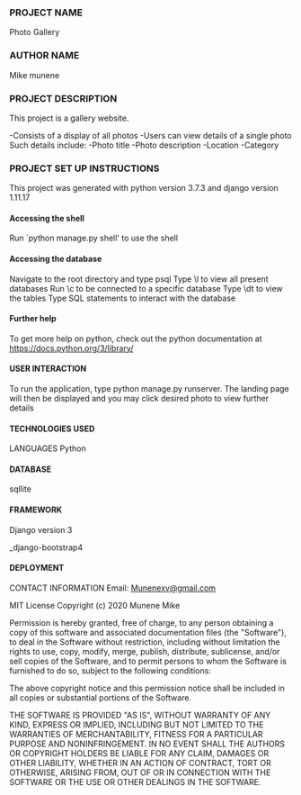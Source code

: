 ### PROJECT NAME
Photo Gallery

### AUTHOR NAME
Mike munene

### PROJECT DESCRIPTION
This project is a gallery website.

-Consists of a display of all photos -Users can view details of a single photo Such details include: -Photo title -Photo description -Location -Category

### PROJECT SET UP INSTRUCTIONS
This project was generated with python version 3.7.3 and django version 1.11.17

#### Accessing the shell
Run `python manage.py shell' to use the shell

#### Accessing the database
Navigate to the root directory and type psql Type \l to view all present databases Run \c to be connected to a specific database Type \dt to view the tables Type SQL statements to interact with the database

#### Further help
To get more help on python, check out the python documentation at https://docs.python.org/3/library/

#### USER INTERACTION
To run the application, type python manage.py runserver. The landing page will then be displayed and you may click desired photo to view further details

#### TECHNOLOGIES USED
LANGUAGES
Python

#### DATABASE
sqllite

#### FRAMEWORK
Django version 3

_django-bootstrap4

#### DEPLOYMENT
CONTACT INFORMATION Email: Munenexv@gmail.com

MIT License Copyright (c) 2020 Munene Mike

Permission is hereby granted, free of charge, to any person obtaining a copy of this software and associated documentation files (the "Software"), to deal in the Software without restriction, including without limitation the rights to use, copy, modify, merge, publish, distribute, sublicense, and/or sell copies of the Software, and to permit persons to whom the Software is furnished to do so, subject to the following conditions:

The above copyright notice and this permission notice shall be included in all copies or substantial portions of the Software.

THE SOFTWARE IS PROVIDED "AS IS", WITHOUT WARRANTY OF ANY KIND, EXPRESS OR IMPLIED, INCLUDING BUT NOT LIMITED TO THE WARRANTIES OF MERCHANTABILITY, FITNESS FOR A PARTICULAR PURPOSE AND NONINFRINGEMENT. IN NO EVENT SHALL THE AUTHORS OR COPYRIGHT HOLDERS BE LIABLE FOR ANY CLAIM, DAMAGES OR OTHER LIABILITY, WHETHER IN AN ACTION OF CONTRACT, TORT OR OTHERWISE, ARISING FROM, OUT OF OR IN CONNECTION WITH THE SOFTWARE OR THE USE OR OTHER DEALINGS IN THE SOFTWARE.